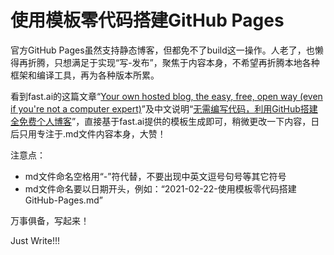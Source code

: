 # 使用模板零代码搭建GitHub Pages

官方GitHub Pages虽然支持静态博客，但都免不了build这一操作。人老了，也懒得再折腾，只想满足于实现“写-发布”，聚焦于内容本身，不希望再折腾本地各种框架和编译工具，再为各种版本所累。

看到fast.ai的这篇文章“[Your own hosted blog, the easy, free, open way (even if you're not a computer expert)](https://www.fast.ai/2020/01/16/fast_template/)”及中文说明“[无需编写代码，利用GitHub搭建全免费个人博客](https://www.leiphone.com/news/202001/vUa8xUOdghgXQJWQ.html)”，直接基于fast.ai提供的模板生成即可，稍微更改一下内容，日后只用专注于.md文件内容本身，大赞！

注意点：
- md文件命名空格用“-”符代替，不要出现中英文逗号句号等其它符号
- md文件命名要以日期开头，例如：“2021-02-22-使用模板零代码搭建GitHub-Pages.md”

万事俱备，写起来！

Just Write!!!
